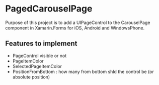 PagedCarouselPage
=================

Purpose of this project is to add a UIPageControl to the CarouselPage component in Xamarin.Forms for iOS, Android and WindowsPhone.

Features to implement
---------------------

* PageControl visible or not
* PageItemColor
* SelectedPageItemColor
* PositionFromBottom : how many from bottom shld the control be (or absolute position)

